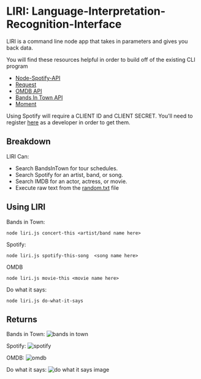 
# LIRI: Language-Interpretation-Recognition-Interface
 
LIRI is a command line node app that takes in parameters and gives you back data.

You will find these resources helpful in order to build off of the existing CLI program
 - [Node-Spotify-API](https://www.npmjs.com/package/node-spotify-api)
 - [Request](https://www.npmjs.com/package/request)
 - [OMDB API](http://www.omdbapi.com/) 
 - [Bands In Town API](http://www.artists.bandsintown.com/bandsintown-api)
 - [Moment](https://www.npmjs.com/package/moment)

Using  Spotify will require a CLIENT ID and CLIENT SECRET. You'll need to register [here](https://developer.spotify.com/my-applications/#!/) as a developer in order to get them. 

## Breakdown
LIRI Can:
 - Search BandsInTown for tour schedules.
 - Search Spotify for an artist, band, or song.
 - Search IMDB for an actor, actress, or movie.
 - Execute raw text from the [random.txt](https://github.com/burnit66/liri-node-app/blob/master/random.txt) file

## Using LIRI
Bands in Town:

    node liri.js concert-this <artist/band name here>

Spotify:

    node liri.js spotify-this-song  <song name here>

OMDB

    node liri.js movie-this <movie name here>

Do what it says:

    node liri.js do-what-it-says

## Returns
Bands in Town:
![bands in town](https://user-images.githubusercontent.com/28606480/46710985-56a90900-cc18-11e8-83b8-fe272828bf99.png)


Spotify:
![spotify](https://user-images.githubusercontent.com/28606480/46710945-36794a00-cc18-11e8-96e0-d1d3a3378397.png)


OMDB:
![omdb](https://user-images.githubusercontent.com/28606480/46711000-66285200-cc18-11e8-9b86-4069e749b70c.png)


Do what it says:
![do what it says image](https://user-images.githubusercontent.com/28606480/46710893-fca84380-cc17-11e8-8278-9821fb690ddd.png)

